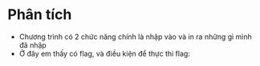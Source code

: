# Phân tích
* Chương trình có 2 chức năng chính là nhập vào và in ra những gì mình đã nhập
* Ở đây em thấy có flag, và điều kiện để thực thi flag:  